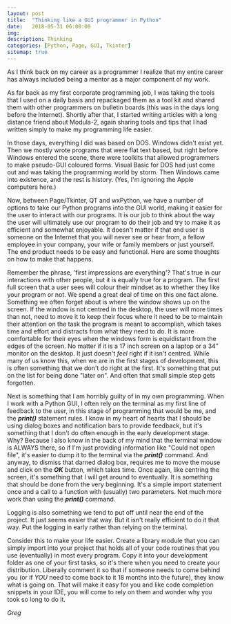 ```yaml
---
layout: post
title:  "Thinking like a GUI programmer in Python"
date:   2018-05-31 06:00:00
img:
description: Thinking
categories: [Python, Page, GUI, Tkinter]
sitemap: true
---
```


As I think back on my career as a programmer I realize that my entire career has always included being a mentor as a major component of my work.

As far back as my first corporate programming job, I was taking the tools that I used on a daily basis and repackaged them as a tool kit and shared them with other programmers on bulletin boards (this was in the days long before the Internet). Shortly after that, I started writing articles with a long distance friend about Modula-2, again sharing tools and tips that I had written simply to make my programming life easier.

In those days, everything I did was based on DOS. Windows didn't exist yet. Then we mostly wrote programs that were flat text based, but right before Windows entered the scene, there were toolkits that allowed programmers to make pseudo-GUI coloured forms.  Visual Basic for DOS had just come out and was taking the programming world by storm. Then Windows came into existence, and the rest is history. (Yes, I'm ignoring the Apple computers here.)

Now, between Page/Tkinter, QT and wxPython, we have a number of options to take our Python programs into the GUI world, making it easier for the user to interact with our programs. It is our job to think about the way the user will ultimately use our program to do their job and try to make it as efficient and somewhat enjoyable. It doesn't matter if that end user is someone on the Internet that you will never see or hear from, a fellow employee in your company, your wife or family members or just yourself. The end product needs to be easy and functional. Here are some thoughts on how to make that happens.

Remember the phrase, 'first impressions are everything'? That's true in our interactions with other people, but it is equally true for a program. The first full screen that a user sees will colour their mindset as to whether they like your program or not. We spend a great deal of time on this one fact alone. Something we often forget about is where the window shows up on the screen. If the window is not centred in the desktop, the user will more times than not, need to move it to keep their focus where it need to be to maintain their attention on the task the program is meant to accomplish, which takes time and effort and distracts from what they need to do. It is more comfortable for their eyes when the windows form is equidistant from the edges of the screen. No matter if it is a 17 inch screen on a laptop or a 34" monitor on the desktop. It just doesn't _feel_ right if it isn't centred. While many of us know this, when we are in the first stages of development, this is often something that we don't do right at the first. It's something that put on the list for being done "later on". And often that small simple step gets forgotten.

Next is something that I am horribly guilty of in my own programming. When I work with a Python GUI, I often rely on the terminal as my first line of feedback to the user, in this stage of programming that would be me, and the **_print()_** statement rules. I know in my heart of hearts that I should be using dialog boxes and notification bars to provide feedback, but it's something that I don't do often enough in the early development stage. Why? Because I also know in the back of my mind that the terminal window is ALWAYS there, so if I'm just providing information like "Could not open file", it's easier to dump it to the terminal via the **_print()_** command. And anyway, to dismiss that darned dialog box, requires me to move the mouse and click on the **_OK_** button, which takes time. Once again, like centring the screen, it's something that I will get around to eventually. It is something that should be done from the very beginning. It's a simple import statement once and a call to a function with (usually) two parameters. Not much more work than using the **_print()_** command.

Logging is also something we tend to put off until near the end of the project. It just seems easier that way. But it isn't really efficient to do it that way. Put the logging in early rather than relying on the terminal.

Consider this to make your life easier. Create a library module that you can simply import into your project that holds all of your code routines that you use (eventually) in most every program. Copy it into your development folder as one of your first tasks, so it's there when you need to create your distribution. Liberally comment it so that if someone needs to come behind you (or if _YOU_ need to come back to it 18 months into the future), they know what is going on. That will make it easy for you and like code completion snippets in your IDE, you will come to rely on them and wonder why you took so long to do it.

_Greg_




